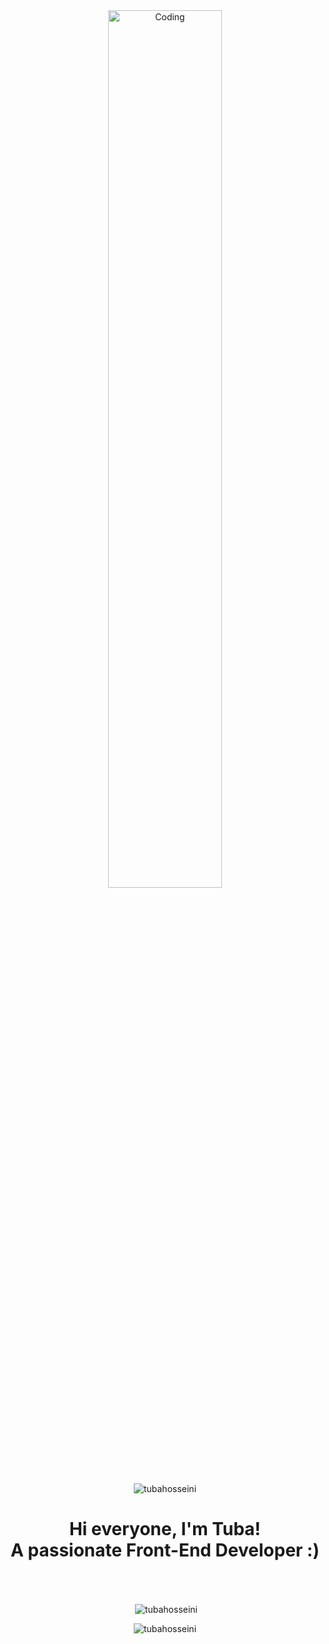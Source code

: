 <div align="center">
<img align="center" alt="Coding" width="60%" src="https://media.giphy.com/media/v1.Y2lkPTc5MGI3NjExdWs1Zmg0Z3RidHgxamJ3b3B4ZTJiamJ3YjU1YjJoZngxdG52cXM5eSZlcD12MV9pbnRlcm5hbF9naWZfYnlfaWQmY3Q9Zw/L1R1tvI9svkIWwpVYr/giphy.gif">
<br>
<br>
<img src="https://komarev.com/ghpvc/?username=tubahosseini&label=Profile%20views&color=0e75b6&style=flat" alt="tubahosseini"/>
<h1 align="center">Hi everyone, I'm Tuba! <br/> A passionate Front-End Developer :) </h1>
</div>
<br>
<br>
<div align="center">
<p>&nbsp;<img align="center" src="https://github-readme-stats.vercel.app/api?username=tubahosseini&show_icons=true&locale=en" alt="tubahosseini" /></p>
<p><img align="center" src="https://github-readme-streak-stats.herokuapp.com/?user=tubahosseini&" alt="tubahosseini" /></p>
</div>
